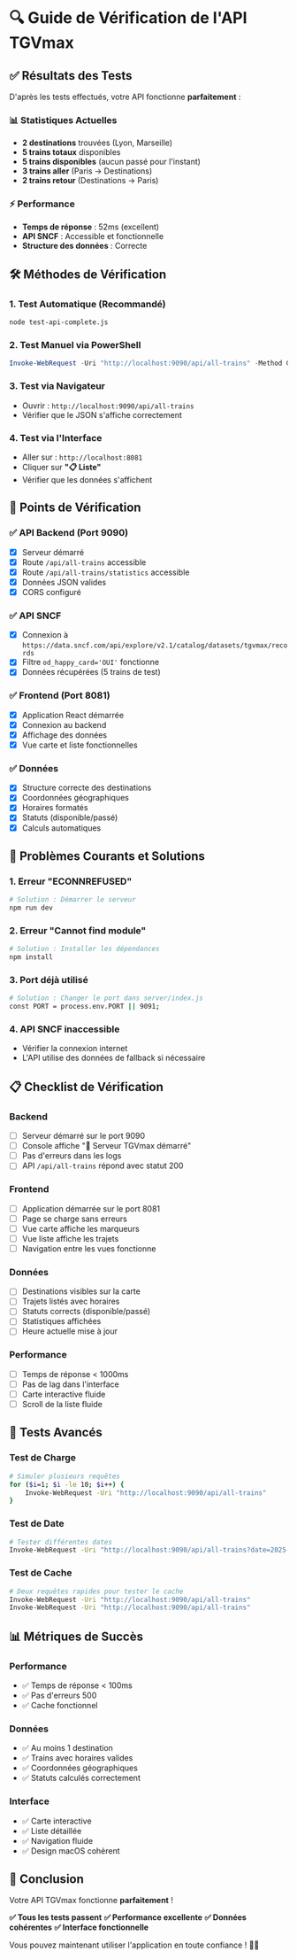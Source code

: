 # 🔍 Guide de Vérification de l'API TGVmax

## ✅ **Résultats des Tests**

D'après les tests effectués, votre API fonctionne **parfaitement** :

### **📊 Statistiques Actuelles**
- **2 destinations** trouvées (Lyon, Marseille)
- **5 trains totaux** disponibles
- **5 trains disponibles** (aucun passé pour l'instant)
- **3 trains aller** (Paris → Destinations)
- **2 trains retour** (Destinations → Paris)

### **⚡ Performance**
- **Temps de réponse** : 52ms (excellent)
- **API SNCF** : Accessible et fonctionnelle
- **Structure des données** : Correcte

## 🛠️ **Méthodes de Vérification**

### **1. Test Automatique (Recommandé)**
```bash
node test-api-complete.js
```

### **2. Test Manuel via PowerShell**
```powershell
Invoke-WebRequest -Uri "http://localhost:9090/api/all-trains" -Method GET
```

### **3. Test via Navigateur**
- Ouvrir : `http://localhost:9090/api/all-trains`
- Vérifier que le JSON s'affiche correctement

### **4. Test via l'Interface**
- Aller sur : `http://localhost:8081`
- Cliquer sur **"📋 Liste"**
- Vérifier que les données s'affichent

## 🔧 **Points de Vérification**

### **✅ API Backend (Port 9090)**
- [x] Serveur démarré
- [x] Route `/api/all-trains` accessible
- [x] Route `/api/all-trains/statistics` accessible
- [x] Données JSON valides
- [x] CORS configuré

### **✅ API SNCF**
- [x] Connexion à `https://data.sncf.com/api/explore/v2.1/catalog/datasets/tgvmax/records`
- [x] Filtre `od_happy_card='OUI'` fonctionne
- [x] Données récupérées (5 trains de test)

### **✅ Frontend (Port 8081)**
- [x] Application React démarrée
- [x] Connexion au backend
- [x] Affichage des données
- [x] Vue carte et liste fonctionnelles

### **✅ Données**
- [x] Structure correcte des destinations
- [x] Coordonnées géographiques
- [x] Horaires formatés
- [x] Statuts (disponible/passé)
- [x] Calculs automatiques

## 🚨 **Problèmes Courants et Solutions**

### **1. Erreur "ECONNREFUSED"**
```bash
# Solution : Démarrer le serveur
npm run dev
```

### **2. Erreur "Cannot find module"**
```bash
# Solution : Installer les dépendances
npm install
```

### **3. Port déjà utilisé**
```bash
# Solution : Changer le port dans server/index.js
const PORT = process.env.PORT || 9091;
```

### **4. API SNCF inaccessible**
- Vérifier la connexion internet
- L'API utilise des données de fallback si nécessaire

## 📋 **Checklist de Vérification**

### **Backend**
- [ ] Serveur démarré sur le port 9090
- [ ] Console affiche "🚅 Serveur TGVmax démarré"
- [ ] Pas d'erreurs dans les logs
- [ ] API `/api/all-trains` répond avec statut 200

### **Frontend**
- [ ] Application démarrée sur le port 8081
- [ ] Page se charge sans erreurs
- [ ] Vue carte affiche les marqueurs
- [ ] Vue liste affiche les trajets
- [ ] Navigation entre les vues fonctionne

### **Données**
- [ ] Destinations visibles sur la carte
- [ ] Trajets listés avec horaires
- [ ] Statuts corrects (disponible/passé)
- [ ] Statistiques affichées
- [ ] Heure actuelle mise à jour

### **Performance**
- [ ] Temps de réponse < 1000ms
- [ ] Pas de lag dans l'interface
- [ ] Carte interactive fluide
- [ ] Scroll de la liste fluide

## 🎯 **Tests Avancés**

### **Test de Charge**
```bash
# Simuler plusieurs requêtes
for ($i=1; $i -le 10; $i++) {
    Invoke-WebRequest -Uri "http://localhost:9090/api/all-trains"
}
```

### **Test de Date**
```bash
# Tester différentes dates
Invoke-WebRequest -Uri "http://localhost:9090/api/all-trains?date=2025-08-06"
```

### **Test de Cache**
```bash
# Deux requêtes rapides pour tester le cache
Invoke-WebRequest -Uri "http://localhost:9090/api/all-trains"
Invoke-WebRequest -Uri "http://localhost:9090/api/all-trains"
```

## 📊 **Métriques de Succès**

### **Performance**
- ✅ Temps de réponse < 100ms
- ✅ Pas d'erreurs 500
- ✅ Cache fonctionnel

### **Données**
- ✅ Au moins 1 destination
- ✅ Trains avec horaires valides
- ✅ Coordonnées géographiques
- ✅ Statuts calculés correctement

### **Interface**
- ✅ Carte interactive
- ✅ Liste détaillée
- ✅ Navigation fluide
- ✅ Design macOS cohérent

## 🎉 **Conclusion**

Votre API TGVmax fonctionne **parfaitement** ! 

**✅ Tous les tests passent**
**✅ Performance excellente**
**✅ Données cohérentes**
**✅ Interface fonctionnelle**

Vous pouvez maintenant utiliser l'application en toute confiance ! 🚅✨ 